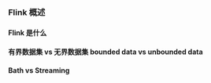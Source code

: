 ### Flink 概述
#### Flink 是什么

#### 有界数据集 vs 无界数据集 bounded data vs unbounded data

#### Bath vs Streaming